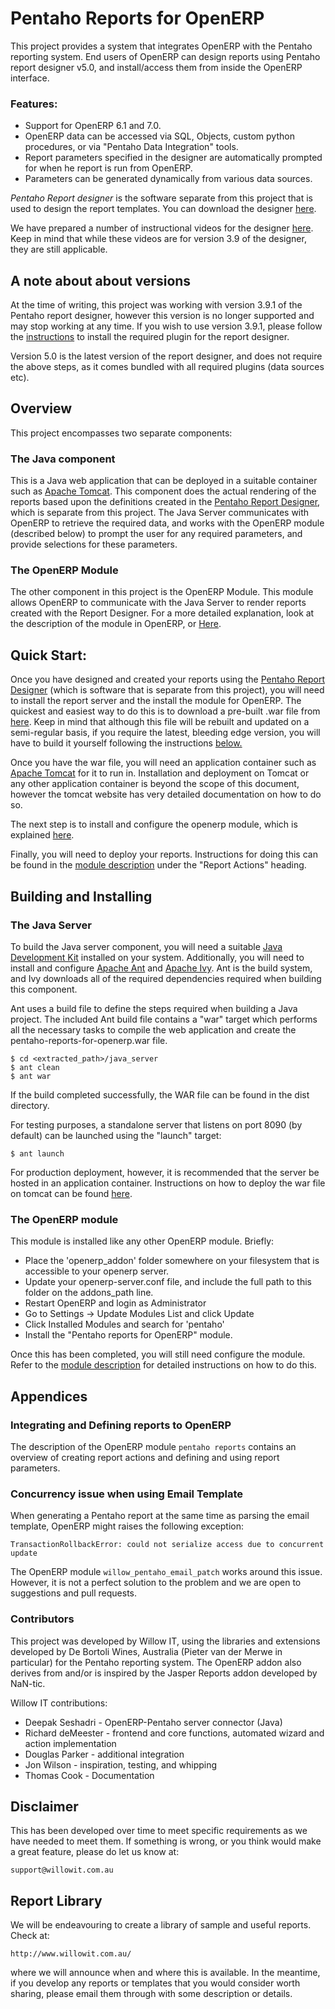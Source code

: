 # Pentaho Reports for OpenERP

This project provides a system that integrates OpenERP with
the Pentaho reporting system. End users of OpenERP can design
reports using Pentaho report designer v5.0, and install/access
them from inside the OpenERP interface. 

### Features:
* Support for OpenERP 6.1 and 7.0.
* OpenERP data can be accessed via SQL, Objects, custom python procedures, or via "Pentaho Data Integration" tools.
* Report parameters specified in the designer are automatically prompted for when he report is run from OpenERP.
* Parameters can be generated dynamically from various data sources. 

_Pentaho Report designer_ is the software separate from this project that is used to design the report templates. You can download the designer [here](http://sourceforge.net/projects/pentaho/files/Report%20Designer/).

We have prepared a number of instructional videos for the designer [here](https://www.youtube.com/user/WillowITMedia). Keep in mind that while these videos are for version 3.9 of the designer, they are still applicable. 

## A note about about versions

At the time of writing, this project was working with version 3.9.1 of the Pentaho report designer, however this version is no longer supported and may stop working at any time. If you wish to use version 3.9.1, please follow the [instructions](http://pvandermpentaho.blogspot.com.au/2012/05/adding-openerp-datasource-to-pentaho.html) to install the required plugin for the report designer. 

Version 5.0 is the latest version of the report designer, and does not require the above steps, as it comes bundled with all required plugins (data sources etc).

## Overview

This project encompasses two separate components:

### The Java component

This is a Java web application that can be deployed in a suitable container such as [Apache Tomcat](http://tomcat.apache.org/). This component does the actual rendering of the reports based upon the definitions created in the [Pentaho Report Designer](http://sourceforge.net/projects/pentaho/files/Report%20Designer/), which is separate from this project. The Java Server communicates with OpenERP to retrieve the required data, and works with the OpenERP module (described below) to prompt the user for any required parameters, and provide selections for these parameters.

### The OpenERP Module

The other component in this project is the OpenERP Module. This module allows OpenERP to communicate with the Java Server to render reports created with the Report Designer. For a more detailed explanation, look at the description of the module in OpenERP, or [Here](https://github.com/WillowIT/Pentaho-reports-for-OpenERP/blob/version70/openerp_addon/pentaho_reports/__openerp__.py). 

## Quick Start:

Once you have designed and created your reports using the [Pentaho Report Designer](http://sourceforge.net/projects/pentaho/files/Report%20Designer/) (which is software that is separate from this project), you will need to install the report server and the install the module for OpenERP. The quickest and easiest way to do this is to download a pre-built .war file from [here](http://cloud1.willowit.com.au/dist/pentaho-reports-for-openerp.war). Keep in mind that although this file will be rebuilt and updated on a semi-regular basis, if you require the latest, bleeding edge version, you will have to build it yourself following the instructions [below.](#building-and-installing) 

Once you have the war file, you will need an application container such as [Apache Tomcat](http://tomcat.apache.org/) for it to run in. Installation and deployment on Tomcat or any other application container is beyond the scope of this document, however the tomcat website has very detailed documentation on how to do so. 

The next step is to install and configure the openerp module, which is explained [here](#the-openerp-module-1). 

Finally, you will need to deploy your reports. Instructions for doing this can be found in the [module description](https://github.com/WillowIT/Pentaho-reports-for-OpenERP/blob/version70/openerp_addon/pentaho_reports/__openerp__.py) under the "Report Actions" heading. 



## Building and Installing

### The Java Server
To build the Java server component, you will need a suitable [Java Development Kit](http://www.oracle.com/technetwork/java/javase/downloads/jdk7-downloads-1880260.html) installed on your system. 
Additionally, you will need to install and configure [Apache Ant](http://ant.apache.org/) and [Apache Ivy](http://ant.apache.org/ivy/). Ant is the build system, and Ivy downloads all of the required dependencies required when building this component.

Ant uses a build file to define the steps required when building a Java project. The included Ant build file contains a "war" target which performs all the necessary tasks to compile the web application and
create the pentaho-reports-for-openerp.war file. 

	$ cd <extracted_path>/java_server
	$ ant clean
	$ ant war

If the build completed successfully, the WAR file can be found
in the dist directory.

For testing purposes, a standalone server that listens on port
8090 (by default) can be launched using the "launch" target:

	$ ant launch

For production deployment, however, it is recommended that the server be hosted in an application container. Instructions on how to deploy the war file on tomcat can be found [here](http://tomcat.apache.org/tomcat-6.0-doc/deployer-howto.html#Deploying_using_the_Tomcat_Manager).

### The OpenERP module

This module is installed like any other OpenERP module. Briefly:

* Place the 'openerp_addon' folder somewhere on your filesystem that is accessible to your openerp server.
* Update your openerp-server.conf file, and include the full path to this folder on the addons_path line.
* Restart OpenERP and login as Administrator
* Go to Settings -> Update Modules List and click Update
* Click Installed Modules and search for 'pentaho'
* Install the "Pentaho reports for OpenERP" module. 

Once this has been completed, you will still need configure the module. Refer to the [module description](https://github.com/WillowIT/Pentaho-reports-for-OpenERP/blob/version70/openerp_addon/pentaho_reports/__openerp__.py) for detailed instructions on how to do this. 



## Appendices

### Integrating and Defining reports to OpenERP

The description of the OpenERP module `pentaho reports` contains an overview
of creating report actions and defining and using report parameters.

### Concurrency issue when using Email Template

When generating a Pentaho report at the same time as parsing the email
template, OpenERP might raises the following exception:

    TransactionRollbackError: could not serialize access due to concurrent
    update

The OpenERP module `willow_pentaho_email_patch` works around this
issue. However, it is not a perfect solution to the problem and we are open
to suggestions and pull requests.

### Contributors

This project was developed by Willow IT, using the libraries and
extensions developed by De Bortoli Wines, Australia (Pieter van der
Merwe in particular) for the Pentaho reporting system. The OpenERP
addon also derives from and/or is inspired by the Jasper Reports addon
developed by NaN-tic.

Willow IT contributions:

* Deepak Seshadri - OpenERP-Pentaho server connector (Java)
* Richard deMeester - frontend and core functions, automated wizard and action implementation
* Douglas Parker - additional integration
* Jon Wilson - inspiration, testing, and whipping
* Thomas Cook - Documentation

## Disclaimer

This has been developed over time to meet specific requirements as we have
needed to meet them. If something is wrong, or you think would make a great
feature, please do let us know at:

	support@willowit.com.au


## Report Library

We will be endeavouring to create a library of sample and useful reports.
Check at:

	http://www.willowit.com.au/

where we will announce when and where this is available. In the meantime, if
you develop any reports or templates that you would consider worth sharing,
please email them through with some description or details.
